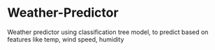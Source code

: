 # Weather-Predictor
Weather predictor using classification tree model, to predict based on features like temp, wind speed, humidity
